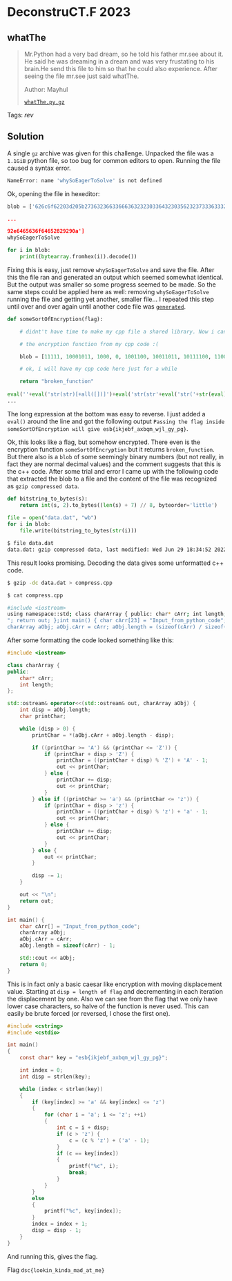 # DeconstruCT.F 2023

## whatThe

> Mr.Python had a very bad dream, so he told his father mr.see about it. He said he was dreaming in a dream and was very frustating to his brain.He send this file to him so that he could also experience. After seeing the file mr.see just said whatThe.
>
>  Author: Mayhul
>
> [`whatThe.py.gz`](whatThe.py.gz)

Tags: _rev_

## Solution
A single `gz` archive was given for this challenge. Unpacked the file was a `1.1GiB` python file, so too bug for common editors to open. Running the file caused a syntax error.

```bash
NameError: name 'whySoEagerToSolve' is not defined
```

Ok, opening the file in hexeditor:

```python
blob = ['626c6f62203d205b2736323663366636323230336432303562323733363332333636333336363633363332333233303333363433323330333536323332333733333336333333323333333633363333333333363

...

92e6465636f64652829290a']
whySoEagerToSolve

for i in blob:
    print((bytearray.fromhex(i)).decode())
```

Fixing this is easy, just remove `whySoEagerToSolve` and save the file. After this the file ran and generated an output which seemed somewhat identical. But the output was smaller so some progress seemed to be made. So the same steps could be applied here as well: removing `whySoEagerToSolve` running the file and getting yet another, smaller file... I repeated this step until over and over again until another code file was [`generated`](stage1.py).

```python
def someSortOfEncryption(flag):

    # didnt't have time to make my cpp file a shared library. Now i cannot use

    # the encryption function from my cpp code :(

    blob = [11111, 10001011, 1000, 0, 1001100, 10011011, 10111100, 1100010, 10, 11111111, 10101101, 1010011, 11000001, 10001110, 11010011, 110000, 10100, 10111100, 11100111, 101011, 1000110, 1000101, 1010100, 11001001, 10000110, 11010010, 1010010, 10100000, 10101000, 1001001, 1010011, 1001, 1110001, 11100010, 10, 11111, 10000000, 1010000, 11100101, 1110101, 1011110, 110110, 10000110, 11000100, 10001110, 1101100, 1000111, 10110000, 10101100, 11110110, 11011111, 1111001, 110110, 1011001, 11010, 10100000, 1001000, 11100, 10010000, 1110010, 10001000, 11100111, 11001101, 11011, 11001111, 10110011, 11000111, 11001001, 100011, 10100101, 1100101, 110111, 11010110, 10000100, 10000011, 110010, 11001110, 1011011, 10010, 11111101, 110001, 11001, 10011101, 11010010, 110111, 11010000, 10100010, 100111, 110111, 1000, 1001001, 1000101, 11100001, 1111100, 1011101, 1000010, 1110110, 11000010, 111001, 11001000, 1010110, 11011000, 11010111, 11010110, 10001010, 1011011, 11011100, 1100001, 11000, 10101111, 111011, 100101, 10001011, 10001000, 1011101, 1000001, 110010, 1011100, 1000010, 1101001, 10001111, 10001110, 11110100, 10001101, 1101111, 1001011, 11011100, 10010111, 10010011, 11100100, 10010, 1100110, 100000, 101011, 10111100, 10110001, 111000, 11100, 10010000, 10011110, 11010001, 11010001, 111111, 10011001, 101001, 10001010, 11110111, 11010111, 10011111, 110010, 11010110, 1101, 11010, 10110101, 1110010, 11, 10101010, 1000, 111101, 1111101, 11010000, 1011, 1001100, 1100, 10010110, 11001011, 1101111, 11111000, 10101111, 11000100, 10010111, 1010110, 1110101, 10010100, 1000110, 11100110, 10001, 10011011, 11010000, 11111001, 10110011, 11001000, 10101101, 1010111, 1101001, 1101100, 1110, 10110110, 10010000, 11001111, 10000101, 10110000, 10001010, 11101010, 11001, 10011011, 1101101, 10010000, 10100110, 11100111, 10011110, 1100011, 10000101, 11011101, 11001011, 1100, 11001011, 100101, 1100110, 11100000, 10100001, 11000010, 1111110, 10010011, 1000101, 1011011, 11001101, 1100, 11001111, 10100111, 1101101, 11110111, 1111111, 11101100, 10011011, 11111110, 1000110, 11001010, 11110000, 111000, 10110010, 1110010, 11101100, 1011110, 10010100, 1100001, 11100100, 1110000, 110, 10110011, 101001, 11101110, 10101001, 1110011, 110100, 10010111, 11001000, 10101011, 11101000, 11101111, 100010, 10010111, 111111, 100, 11111110, 101, 11101011, 11111011, 1010111, 10111, 10101100, 111111, 11011011, 1101110, 11111111, 11101110, 111101, 10100, 11111111, 11000001, 1111100, 10100100, 11100101, 11011000, 11101111, 11111110, 10011111, 11111011, 10111011, 11001011, 11010101, 11101000, 1101011, 11000101, 10101110, 11100011, 1101010, 10100010, 101100, 10010010, 1000101, 1001, 1001011, 1111110, 10110100, 111010, 1000000, 10100001, 10100, 10, 11010010, 1011, 10100101, 11010011, 1100000, 111111, 10100110, 100010, 11011100, 11110010, 10000111, 11101101, 11110011, 10001111, 111100, 11000010, 11100010, 10101101, 11110, 1000110, 1111111, 1101010, 10101100, 11101001, 1001111, 11000011, 10101101, 1101111, 10001101, 111110, 1001001, 1010011, 10011, 10001011, 10101100, 11010111, 11100000, 11000, 111010, 10100011, 1000101, 11110111, 11001110, 1111000, 101010, 110000, 1110100, 100100, 11011000, 10001101, 10101000, 1101011, 11111000, 10010110, 1000000, 1011111, 10000101, 11110100, 10000, 10111101, 11001, 1011001, 11011111, 110100, 1010001, 10011001, 10001, 1101110, 10000001, 110111, 10111100, 11100001, 1100111, 10001010, 110100, 1001110, 1101111, 1111000, 11111, 1000101, 10000110, 11100100, 11010111, 11101100, 10010110, 111000, 100111, 10101110, 10011010, 11011110, 11000011, 111100, 1110111, 1111100, 10111100, 1001110, 1111101, 100011, 11010011, 10100100, 10100001, 10010110, 1100001, 10001101, 10000111, 100101, 11001011, 11110000, 110101, 10101101, 11000010, 11100000, 1110010, 11010, 11111011, 10000111, 11100000, 110100, 11110111, 10000110, 10100111, 1001110, 10111110, 11, 10, 10110011, 10010010, 11110001, 10101100, 11, 0, 0]

    # ok, i will have my cpp code here just for a while

    return "broken_function"
    
eval(''+eval('str(str)[+all([])]')+eval('str(str'+eval('str('+str(eval)[eval(str((+all([])))+str((+all([[]]))))]+'l'+str(eval)[eval(str((+all([])))+str((all([])+a
...
```

The long expression at the bottom was easy to reverse. I just added a `eval()` around the line and got the following output `Passing the flag inside someSortOfEncryption will give esb{ikjebf_axbqm_wjl_gy_pg}`.

Ok, this looks like a flag, but somehow encrypted. There even is the encryption function `someSortOfEncryption` but it returns `broken_function`. But there also is a `blob` of some seemingly binary numbers (but not really, in fact they are normal decimal values) and the comment suggests that this is the c++ code. After some trial and error I came up with the following code that extracted the blob to a file and the content of the file was recognized as `gzip compressed data`.

```python
def bitstring_to_bytes(s):
    return int(s, 2).to_bytes((len(s) + 7) // 8, byteorder='little')
    
file = open("data.dat", "wb")
for i in blob:
    file.write(bitstring_to_bytes(str(i)))
```

```bash
$ file data.dat
data.dat: gzip compressed data, last modified: Wed Jun 29 18:34:52 2022, max compression, original size modulo 2^32 940
```

This result looks promising. Decoding the data gives some unformatted c++ code.

```bash
$ gzip -dc data.dat > compress.cpp

$ cat compress.cpp

#include <iostream>
using namespace::std; class charArray { public: char* cArr; int length; };ostream& operator << (ostream& out, charArray aObj) { int disp = aObj.length; char printChar; while(disp > 0) { printChar = *(aObj.cArr + aObj.length - disp); if ((printChar >= 65) && (printChar <= 90)) { if (printChar+disp > 90) { printChar = ((printChar+disp) % 90) + 64; out << printChar; }else{ printChar += disp; out << printChar; }; } else if ((printChar >= 97) && (printChar <= 122)) { if (printChar+disp > 122) { printChar = ((printChar+disp) % 122) + 96; out << printChar; }else{ printChar += disp; out << printChar; }; } else { out << printChar; }; disp -= 1; }; out << "
"; return out; };int main() { char cArr[23] = "Input_from_python_code"; // personalNote: please add the exact amount of characters to make the string :)
charArray aObj; aObj.cArr = cArr; aObj.length = (sizeof(cArr) / sizeof(char)) - 1; cout << aObj; return 0; }
```

After some formatting the code looked something like this:

```cpp
#include <iostream>

class charArray {
public:
    char* cArr;
    int length;
};

std::ostream& operator<<(std::ostream& out, charArray aObj) {
    int disp = aObj.length;
    char printChar;

    while (disp > 0) {
        printChar = *(aObj.cArr + aObj.length - disp);

        if ((printChar >= 'A') && (printChar <= 'Z')) {
            if (printChar + disp > 'Z') {
                printChar = ((printChar + disp) % 'Z') + 'A' - 1;
                out << printChar;
            } else {
                printChar += disp;
                out << printChar;
            }
        } else if ((printChar >= 'a') && (printChar <= 'z')) {
            if (printChar + disp > 'z') {
                printChar = ((printChar + disp) % 'z') + 'a' - 1;
                out << printChar;
            } else {
                printChar += disp;
                out << printChar;
            }
        } else {
            out << printChar;
        }

        disp -= 1;
    }

    out << "\n";
    return out;
}

int main() {
    char cArr[] = "Input_from_python_code";
    charArray aObj;
    aObj.cArr = cArr;
    aObj.length = sizeof(cArr) - 1;

    std::cout << aObj;
    return 0;
}
```

This is in fact only a basic caesar like encryption with moving displacement value. Starting at `disp = length of flag` and decrementing in each iteration the displacement by one. Also we can see from the flag that we only have lower case characters, so halve of the function is never used. This can easily be brute forced (or reversed, I chose the first one).

```c
#include <cstring>
#include <cstdio>

int main()
{
	const char* key = "esb{ikjebf_axbqm_wjl_gy_pg}";

	int index = 0;
	int disp = strlen(key);

	while (index < strlen(key))
	{
		if (key[index] >= 'a' && key[index] <= 'z')
		{
			for (char i = 'a'; i <= 'z'; ++i)
			{
				int c = i + disp;
				if (c > 'z') {
					c = (c % 'z') + ('a' - 1);
				}
				if (c == key[index])
				{
					printf("%c", i);
					break;
				}
			}
		}
		else
		{
			printf("%c", key[index]);
		}
		index = index + 1;
		disp = disp - 1;
	}
}
```

And running this, gives the flag.

Flag `dsc{lookin_kinda_mad_at_me}`